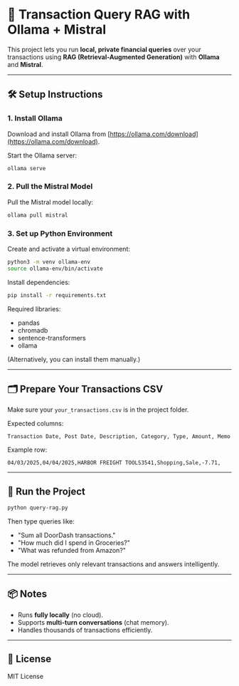 # 💬 Transaction Query RAG with Ollama + Mistral

This project lets you run **local, private financial queries** over your transactions using **RAG (Retrieval-Augmented Generation)** with **Ollama** and **Mistral**.

---

## 🛠 Setup Instructions

### 1. Install Ollama
Download and install Ollama from [https://ollama.com/download](https://ollama.com/download).

Start the Ollama server:

```bash
ollama serve
```

### 2. Pull the Mistral Model

Pull the Mistral model locally:

```bash
ollama pull mistral
```

### 3. Set up Python Environment

Create and activate a virtual environment:

```bash
python3 -m venv ollama-env
source ollama-env/bin/activate
```

Install dependencies:

```bash
pip install -r requirements.txt
```

Required libraries:
- pandas
- chromadb
- sentence-transformers
- ollama

(Alternatively, you can install them manually.)

---

## 🗂️ Prepare Your Transactions CSV

Make sure your `your_transactions.csv` is in the project folder.

Expected columns:

```
Transaction Date, Post Date, Description, Category, Type, Amount, Memo
```

Example row:

```csv
04/03/2025,04/04/2025,HARBOR FREIGHT TOOLS3541,Shopping,Sale,-7.71,
```

---

## 🚀 Run the Project

```bash
python query-rag.py
```

Then type queries like:

- "Sum all DoorDash transactions."
- "How much did I spend in Groceries?"
- "What was refunded from Amazon?"

The model retrieves only relevant transactions and answers intelligently.

---

## 📦 Notes
- Runs **fully locally** (no cloud).
- Supports **multi-turn conversations** (chat memory).
- Handles thousands of transactions efficiently.

---

## 📜 License
MIT License

